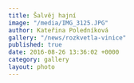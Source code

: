 ```yaml
---
title: Šalvěj hajní
image: "/media/IMG_3125.JPG"
author: Kateřina Poledníková
gallery: "/news/rozkvetla-vinice"
published: true
date: 2016-08-26 13:36:02 +0000
category: gallery
layout: photo
---
```

